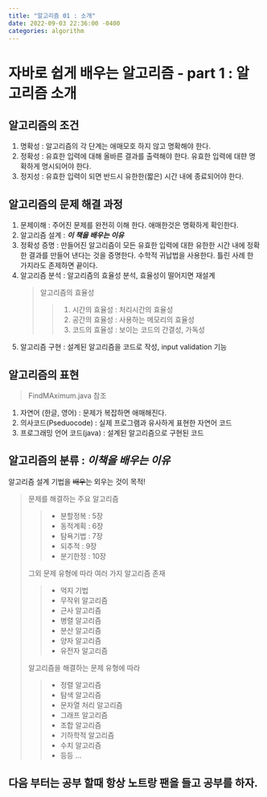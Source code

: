```yaml
---
title: "알고리즘 01 : 소개"
date: 2022-09-03 22:36:00 -0400
categories: algorithm
---
```


# 자바로 쉽게 배우는 알고리즘 - part 1 : 알고리즘 소개

## 알고리즘의 조건
1. 명확성 : 알고리즘의 각 단계는 애매모호 하지 않고 명확해야 한다.
2. 정확성 : 유효한 입력에 대해 올바른 결과를 출력해야 한다. 유효한 입력에 대햔 명확하게 명시되어야 한다.
3. 정지성 : 유효한 입력이 되면 반드시 유한한(짧은) 시간 내에 종료되어야 한다.

## 알고리즘의 문제 해결 과정
1. 문제이해 : 주어진 문제를 완전히 이해 한다. 애매한것은 명확하게 확인한다.
2. 알고리즘 설계 : ***이 책을 배우는 이유***
3. 정확성 증명 : 만들어진 알고리즘이 모든 유효한 입력에 대한 유한한 시간 내에 정확한 결과를 만들어 낸다는 것을 증명한다. 수학적 귀납법을 사용한다. 틀린 사례 한 가지라도 존제하면 끝이다.
4. 알고리즘 분석 : 알고리즘의 효율성 분석, 효율성이 떨어지면 재설계
    >   알고리즘의 효율성
    >   > 1. 시간의 효율성 : 처리시간의 효율성
    >   > 2. 공간의 효율성 : 사용하는 메모리의 효율성
    >   > 3. 코드의 효율성 : 보이는 코드의 간결성, 가독성
5. 알고리즘 구현 : 설계된 알고리즘을 코드로 작성, input validation 기능 

##  알고리즘의 표현

>   FindMAximum.java 참조

1. 자연어 (한글, 영어) : 문제가 복잡하면 애매해진다.
2. 의사코드(Pseduocode) : 실제 프로그램과 유사하게 표현한 자연어 코드
3. 프로그래밍 언어 코드(java) : 설계된 알고리즘으로 구현된 코드

## 알고리즘의 분류 : ***이책을 배우는 이유*** 
알고리즘 설계 기법을 ~~배우는~~ 외우는 것이 목적! 
> 문제를 해결하는 주요 알고리즘 
>   > - 분할정복 : 5장
>   > - 동적계획 : 6장
>   > - 탐욕기법 : 7장
>   > - 되추적 : 9장
>   > - 분기한정 : 10장 
>
> 그외 문제 유형에 따라 여러 가지 알고리즘 존재
>   >  - 억지 기법
>   >  - 무작위 알고리즘
>   >  - 근사 알고리즘
>   >  - 병렬 알고리즘
>   >  - 분산 알고리즘
>   >  - 양자 알고리즘
>   >  - 유전자 알고리즘
>
> 알고리즘을 해결하는 문제 유형에 따라
>   >  - 정렬 알고리즘
>   >  - 탐색 알고리즘
>   >  - 문자열 처리 알고리즘
>   >  - 그래프 알고리즘
>   >  - 조합 알고리즘
>   >  - 기하학적 알고리즘
>   >  - 수치 알고리즘
>   >  - 등등 ... 

## 다음 부터는 공부 할때 항상 노트랑 팬을 들고 공부를 하자.
